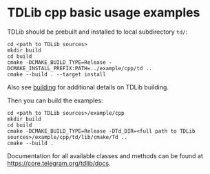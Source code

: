 # TDLib cpp basic usage examples

TDLib should be prebuilt and installed to local subdirectory `td/`:
```
cd <path to TDLib sources>
mkdir build
cd build
cmake -DCMAKE_BUILD_TYPE=Release -DCMAKE_INSTALL_PREFIX:PATH=../example/cpp/td ..
cmake --build . --target install
```
Also see [building](https://github.com/tdlib/td#building) for additional details on TDLib building.

Then you can build the examples:
```
cd <path to TDLib sources>/example/cpp
mkdir build
cd build
cmake -DCMAKE_BUILD_TYPE=Release -DTd_DIR=<full path to TDLib sources>/example/cpp/td/lib/cmake/Td ..
cmake --build .
```

Documentation for all available classes and methods can be found at https://core.telegram.org/tdlib/docs.
